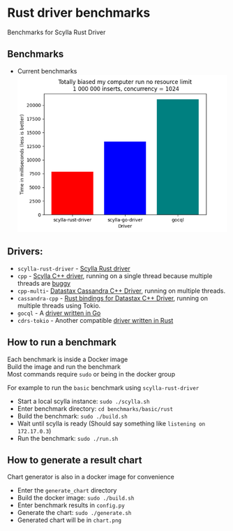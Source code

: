 # Rust driver benchmarks
Benchmarks for Scylla Rust Driver

## Benchmarks
* Current benchmarks
![](images/chart.png)

## Drivers:
* `scylla-rust-driver` - [Scylla Rust driver](https://github.com/scylladb/scylla-rust-driver)
* `cpp` - [Scylla C++ driver](https://github.com/scylladb/cpp-driver), running on a single thread because multiple threads are [buggy](https://github.com/scylladb/cpp-driver/issues/36)
* `cpp-multi`- [Datastax Cassandra C++ Driver](https://github.com/datastax/cpp-driver), running on multiple threads.
* `cassandra-cpp` - [Rust bindings for Datastax C++ Driver](https://github.com/datastax/cpp-driver), running on multiple threads using Tokio.
* `gocql` - A [driver written in Go](https://github.com/gocql/gocql)
* `cdrs-tokio` - Another compatible [driver written in Rust](https://github.com/krojew/cdrs-tokio)

## How to run a benchmark
Each benchmark is inside a Docker image  
Build the image and run the benchmark  
Most commands require `sudo` or being in the docker group

For example to run the `basic` benchmark using `scylla-rust-driver`
* Start a local scylla instance: `sudo ./scylla.sh`
* Enter benchmark directory: `cd benchmarks/basic/rust`
* Build the benchmark: `sudo ./build.sh`
* Wait until scylla is ready (Should say something like `listening on 172.17.0.3`)
* Run the benchmark: `sudo ./run.sh`

## How to generate a result chart
Chart generator is also in a docker image for convenience

* Enter the `generate_chart` directory
* Build the docker image: `sudo ./build.sh`
* Enter benchmark results in `config.py`
* Generate the chart: `sudo ./generate.sh`
* Generated chart will be in `chart.png`
